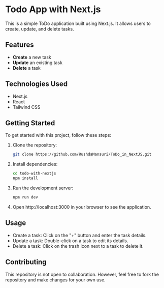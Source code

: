 # Todo App with Next.js

This is a simple ToDo application built using Next.js. It allows users to create, update, and delete tasks.

## Features

- **Create** a new task
- **Update** an existing task
- **Delete** a task

## Technologies Used

- Next.js
- React
- Tailwind CSS

## Getting Started

To get started with this project, follow these steps:

1. Clone the repository:

   ```bash
   git clone https://github.com/RushdaMansuri/ToDo_in_NextJS.git

   ```

2. Install dependencies:

   ```bash
   cd todo-with-nextjs
   npm install

   ```

3. Run the development server:

   ```bash
   npm run dev

   ```

4. Open http://localhost:3000 in your browser to see the application.

## Usage

- Create a task: Click on the "+" button and enter the task details.
- Update a task: Double-click on a task to edit its details.
- Delete a task: Click on the trash icon next to a task to delete it.

## Contributing

This repository is not open to collaboration. However, feel free to fork the repository and make changes for your own use.
